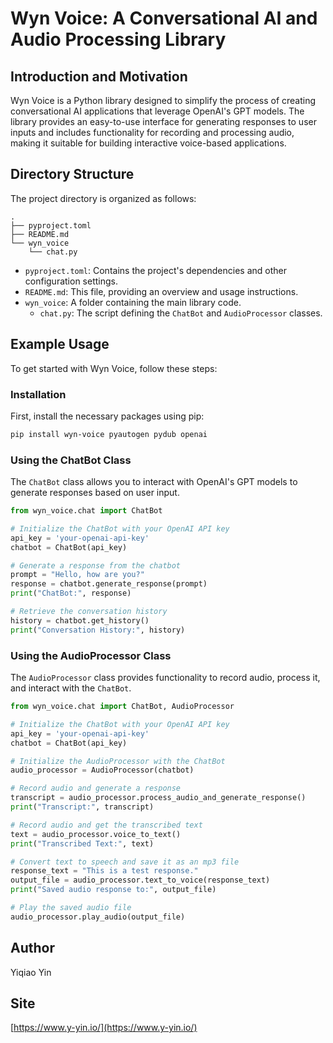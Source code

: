 # Wyn Voice: A Conversational AI and Audio Processing Library

## Introduction and Motivation
Wyn Voice is a Python library designed to simplify the process of creating conversational AI applications that leverage OpenAI's GPT models. The library provides an easy-to-use interface for generating responses to user inputs and includes functionality for recording and processing audio, making it suitable for building interactive voice-based applications.

## Directory Structure
The project directory is organized as follows:

```
.
├── pyproject.toml
├── README.md
└── wyn_voice
    └── chat.py
```

- `pyproject.toml`: Contains the project's dependencies and other configuration settings.
- `README.md`: This file, providing an overview and usage instructions.
- `wyn_voice`: A folder containing the main library code.
  - `chat.py`: The script defining the `ChatBot` and `AudioProcessor` classes.

## Example Usage
To get started with Wyn Voice, follow these steps:

### Installation
First, install the necessary packages using pip:

```bash
pip install wyn-voice pyautogen pydub openai
```

### Using the ChatBot Class
The `ChatBot` class allows you to interact with OpenAI's GPT models to generate responses based on user input.

```python
from wyn_voice.chat import ChatBot

# Initialize the ChatBot with your OpenAI API key
api_key = 'your-openai-api-key'
chatbot = ChatBot(api_key)

# Generate a response from the chatbot
prompt = "Hello, how are you?"
response = chatbot.generate_response(prompt)
print("ChatBot:", response)

# Retrieve the conversation history
history = chatbot.get_history()
print("Conversation History:", history)
```

### Using the AudioProcessor Class
The `AudioProcessor` class provides functionality to record audio, process it, and interact with the `ChatBot`.

```python
from wyn_voice.chat import ChatBot, AudioProcessor

# Initialize the ChatBot with your OpenAI API key
api_key = 'your-openai-api-key'
chatbot = ChatBot(api_key)

# Initialize the AudioProcessor with the ChatBot
audio_processor = AudioProcessor(chatbot)

# Record audio and generate a response
transcript = audio_processor.process_audio_and_generate_response()
print("Transcript:", transcript)

# Record audio and get the transcribed text
text = audio_processor.voice_to_text()
print("Transcribed Text:", text)

# Convert text to speech and save it as an mp3 file
response_text = "This is a test response."
output_file = audio_processor.text_to_voice(response_text)
print("Saved audio response to:", output_file)

# Play the saved audio file
audio_processor.play_audio(output_file)
```

## Author
Yiqiao Yin

## Site
[https://www.y-yin.io/](https://www.y-yin.io/)
